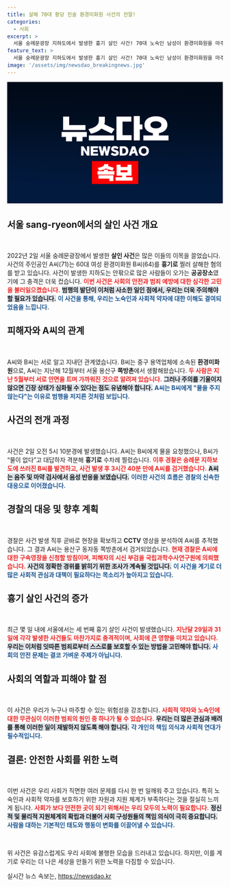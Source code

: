 ```yaml
---
title: 살해 70대 황당 진술 환경미화원 사건의 전말!
categories:
  - 사회
excerpt: >
  서울 숭례문광장 지하도에서 발생한 흉기 살인 사건! 70대 노숙인 남성이 환경미화원을 마주쳤다가 물 없다는 말에 격분해 범행을 저질러. 최근 치솟는 범죄에 경각심을 더하는 이 사건의 전말이 궁금하다면 클릭하세요!
feature_text: >
  서울 숭례문광장 지하도에서 발생한 흉기 살인 사건! 70대 노숙인 남성이 환경미화원을 마주쳤다가 물 없다는 말에 격분해 범행을 저질러. 최근 치솟는 범죄에 경각심을 더하는 이 사건의 전말이 궁금하다면 클릭하세요!
image: '/assets/img/newsdao_breakingnews.jpg'
---
```


<p><img src="/assets/img/newsdao_breakingnews.jpg" alt="firstkoreanews 속보" /></p>

<h2 data-ke-size="size26">서울 sang-ryeon에서의 살인 사건 개요</h2>

<p data-ke-size="size16">&nbsp;</p>

<p>2022년 2일 서울 숭례문광장에서 발생한 <strong>살인 사건</strong>은 많은 이들의 이목을 끌었습니다. 사건의 주인공인 A씨(71)는 60대 여성 환경미화원 B씨(64)를 <strong>흉기로</strong> 찔러 살해한 혐의를 받고 있습니다. 사건이 발생한 지하도는 안팎으로 많은 사람들이 오가는 <strong>공공장소</strong>였기에 그 충격은 더욱 컸습니다. <b><span style="color: #ee2323;">이번 사건은 사회의 안전과 범죄 예방에 대한 심각한 고민을 불러일으켰습니다.</span></b> <b><span style="background-color: #21538527;">범행의 발단이 이처럼 사소한 일인 점에서, 우리는 더욱 주의해야 할 필요가 있습니다.</span></b> <b><span style="color: #1a5490;">이 사건을 통해, 우리는 노숙인과 사회적 약자에 대한 이해도 결여되었음을 느낍니다.</span></b></p>

<h2 data-ke-size="size26">피해자와 A씨의 관계</h2>

<p data-ke-size="size16">&nbsp;</p>

<p>A씨와 B씨는 서로 알고 지내던 관계였습니다. B씨는 중구 용역업체에 소속된 <strong>환경미화원</strong>으로, A씨는 지난해 12월부터 서울 용산구 <strong>쪽방촌</strong>에서 생활해왔습니다. <b><span style="color: #ee2323;">두 사람은 지난 5월부터 서로 안면을 트며 가까워진 것으로 알려져 있습니다.</span></b> <b><span style="background-color: #21538527;">그러나 주의를 기울이지 않으면 긴장 상태가 심화될 수 있다는 점도 유념해야 합니다.</span></b> <b><span style="color: #1a5490;">A씨는 B씨에게 "물을 주지 않는다"는 이유로 범행을 저지른 것처럼 보입니다.</span></b></p>

<h2 data-ke-size="size26">사건의 전개 과정</h2>

<p data-ke-size="size16">&nbsp;</p>

<p>사건은 2일 오전 5시 10분경에 발생했습니다. A씨는 B씨에게 물을 요청했으나, B씨가 “물이 없다”고 대답하자 격분해 <strong>흉기로</strong> 수차례 찔렀습니다. <b><span style="color: #ee2323;">이후 경찰은 숭례문 지하보도에 쓰러진 B씨를 발견하고, 사건 발생 후 3시간 40분 만에 A씨를 검거했습니다.</span></b> <b><span style="background-color: #21538527;">A씨는 음주 및 마약 검사에서 음성 반응을 보였습니다.</span></b> <b><span style="color: #1a5490;">이러한 사건의 흐름은 경찰의 신속한 대응으로 이어졌습니다.</span></b></p>

<h2 data-ke-size="size26">경찰의 대응 및 향후 계획</h2>

<p data-ke-size="size16">&nbsp;</p>

<p>경찰은 사건 발생 직후 곧바로 현장을 확보하고 <strong>CCTV</strong> 영상을 분석하여 A씨를 추적했습니다. 그 결과 A씨는 용산구 동자동 쪽방촌에서 검거되었습니다. <b><span style="color: #ee2323;">현재 경찰은 A씨에 대한 구속영장을 신청할 방침이며, 피해자의 시신 부검을 국립과학수사연구원에 의뢰했습니다.</span></b> <b><span style="background-color: #21538527;">사건의 정확한 경위를 밝히기 위한 조사가 계속될 것입니다.</span></b> <b><span style="color: #1a5490;">이 사건을 계기로 더 많은 사회적 관심과 대책이 필요하다는 목소리가 높아지고 있습니다.</span></b></p>

<h2 data-ke-size="size26">흉기 살인 사건의 증가</h2>

<p data-ke-size="size16">&nbsp;</p>

<p>최근 몇 일 내에 서울에서는 세 번째 흉기 살인 사건이 발생했습니다. <b><span style="color: #ee2323;">지난달 29일과 31일에 각각 발생한 사건들도 마찬가지로 충격적이며, 사회에 큰 영향을 미치고 있습니다.</span></b> <b><span style="background-color: #21538527;">우리는 이처럼 잇따른 범죄로부터 스스로를 보호할 수 있는 방법을 고민해야 합니다.</span></b> <b><span style="color: #1a5490;">사회의 안전 문제는 결코 가벼운 주제가 아닙니다.</span></b></p>

<h2 data-ke-size="size26">사회의 역할과 피해야 할 점</h2>

<p data-ke-size="size16">&nbsp;</p>

<p>이 사건은 우리가 누구나 마주할 수 있는 위험성을 강조합니다. <b><span style="color: #ee2323;">사회적 약자와 노숙인에 대한 무관심이 이러한 범죄의 원인 중 하나가 될 수 있습니다.</span></b> <b><span style="background-color: #21538527;">우리는 더 많은 관심과 배려를 통해 이러한 일이 재발하지 않도록 해야 합니다.</span></b> <b><span style="color: #1a5490;">각 개인의 책임 의식과 사회적 연대가 필수적입니다.</span></b></p>

<h2 data-ke-size="size26">결론: 안전한 사회를 위한 노력</h2>

<p data-ke-size="size16">&nbsp;</p>

<p>이번 사건은 우리 사회가 직면한 여러 문제를 다시 한 번 일깨워 주고 있습니다. 특히 노숙인과 사회적 약자를 보호하기 위한 자원과 지원 체계가 부족하다는 것을 절실히 느끼게 됩니다. <b><span style="color: #ee2323;">사회가 보다 안전한 곳이 되기 위해서는 우리 모두의 노력이 필요합니다.</span></b> <b><span style="background-color: #21538527;">정신적 및 물리적 지원체계의 확립과 더불어 사회 구성원들의 책임 의식이 극히 중요합니다.</span></b> <b><span style="color: #1a5490;">사람을 대하는 기본적인 태도와 행동이 변화를 이끌어낼 수 있습니다.</span></b></p>

<p data-ke-size="size16">&nbsp;</p>

<p>위 사건은 유감스럽게도 우리 사회에 불행한 모습을 드러내고 있습니다. 하지만, 이를 계기로 우리는 더 나은 세상을 만들기 위한 노력을 다짐할 수 있습니다.</p>
실시간 뉴스 속보는, <a href="https://newsdao.kr" rel="dofollow">https://newsdao.kr</a>


